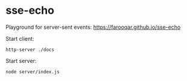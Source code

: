 # sse-echo
Playground for server-sent events: https://farooqar.github.io/sse-echo

Start client: 
```
http-server ./docs
```
Start server:
```
node server/index.js
```
